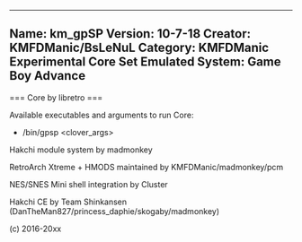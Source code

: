 -----------------------
Name: km_gpSP
Version: 10-7-18
Creator: KMFDManic/BsLeNuL
Category: KMFDManic Experimental Core Set
Emulated System: Game Boy Advance
-----------------------
=== Core by libretro ===

Available executables and arguments to run Core:
- /bin/gpsp <rom> <clover_args>

Hakchi module system by madmonkey

RetroArch Xtreme + HMODS maintained by KMFDManic/madmonkey/pcm

NES/SNES Mini shell integration by Cluster

Hakchi CE by Team Shinkansen (DanTheMan827/princess_daphie/skogaby/madmonkey)

(c) 2016-20xx

